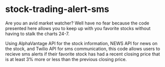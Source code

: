 # stock-trading-alert-sms

Are you an avid market watcher? Well have no fear because the code presented here allows you to keep up with you favorite stocks without having to stalk the charts 24-7. 

Using AlphaVantage API for the stock information, NEWS API for news on the stock, and Twilio API for sms communication, this code allows users to recieve sms alerts if their favorite stock has had a recent closing price that is at least 3% more or less than the previous closing price.

